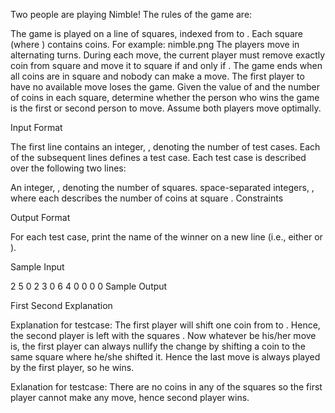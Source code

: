 Two people are playing Nimble! The rules of the game are:

The game is played on a line of  squares, indexed from  to . Each square  (where ) contains  coins. For example:
nimble.png
The players move in alternating turns. During each move, the current player must remove exactly  coin from square  and move it to square  if and only if .
The game ends when all coins are in square  and nobody can make a move. The first player to have no available move loses the game.
Given the value of  and the number of coins in each square, determine whether the person who wins the game is the first or second person to move. Assume both players move optimally.

Input Format

The first line contains an integer, , denoting the number of test cases.
Each of the  subsequent lines defines a test case. Each test case is described over the following two lines:

An integer, , denoting the number of squares.
 space-separated integers, , where each  describes the number of coins at square .
Constraints

Output Format

For each test case, print the name of the winner on a new line (i.e., either  or ).

Sample Input

2
5
0 2 3 0 6
4
0 0 0 0
Sample Output

First
Second
Explanation

Explanation for  testcase:
The first player will shift one coin from  to . Hence, the second player is left with the squares . Now whatever be his/her move is, the first player can always nullify the change by shifting a coin to the same square where he/she shifted it. Hence the last move is always played by the first player, so he wins.

Exlanation for  testcase:
There are no coins in any of the squares so the first player cannot make any move, hence second player wins.
